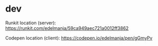 # dev

Runkit location (server): https://runkit.com/edelmanja/59ca949aec721a0012ff3862

Codepen location (client): https://codepen.io/edelmanja/pen/gGmyPv

